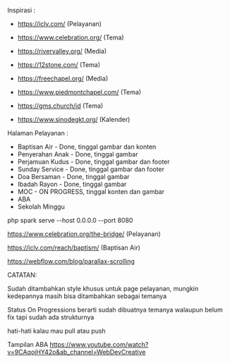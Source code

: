 Inspirasi :

- https://iclv.com/ (Pelayanan)

- https://www.celebration.org/ (Tema)

- https://rivervalley.org/ (Media)

- https://12stone.com/ (Tema)

- https://freechapel.org/ (Media)

- https://www.piedmontchapel.com/ (Tema)

- https://gms.church/id (Tema)

- https://www.sinodegkt.org/ (Kalender)

Halaman Pelayanan :

- Baptisan Air - Done, tinggal gambar dan konten
- Penyerahan Anak - Done, tinggal gambar
- Perjamuan Kudus - Done, tinggal gambar dan footer
- Sunday Service - Done, tinggal gambar dan footer
- Doa Bersaman - Done, tinggal gambar
- Ibadah Rayon - Done, tinggal gambar
- MOC - ON PROGRESS, tinggal konten dan gambar
- ABA
- Sekolah Minggu

php spark serve --host 0.0.0.0 --port 8080

https://www.celebration.org/the-bridge/ (Pelayanan)

https://iclv.com/reach/baptism/ (Baptisan Air)

https://webflow.com/blog/parallax-scrolling

CATATAN:

Sudah ditambahkan style khusus untuk page pelayanan, mungkin kedepannya masih bisa ditambahkan sebagai temanya

Status On Progressions berarti sudah dibuatnya temanya walaupun belum fix tapi sudah ada strukturnya

hati-hati kalau mau pull atau push

Tampilan ABA
https://www.youtube.com/watch?v=9CAqojHY42o&ab_channel=WebDevCreative

